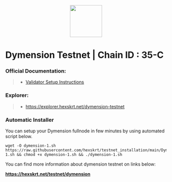 <p align="center">
  <img height="100" height="auto" src="https://github.com/hexskrt/explorer/blob/master/public/logos/nibiru.png?raw=true">
</p>

# Dymension Testnet | Chain ID : 35-C

### Official Documentation:
>- [Validator Setup Instructions](https://docs.dymension.xyz/validate/dymension-hub/build-dymd)

### Explorer:
>-  https://explorer.hexskrt.net/dymension-testnet

### Automatic Installer
You can setup your Dymension fullnode in few minutes by using automated script below.
```
wget -O dymension-1.sh https://raw.githubusercontent.com/hexskrt/testnet_installation/main/Dymension/dymension-1.sh && chmod +x dymension-1.sh && ./dymension-1.sh
```

You can find more information about dymension testnet on links below:

**https://hexskrt.net/testnet/dymension**
